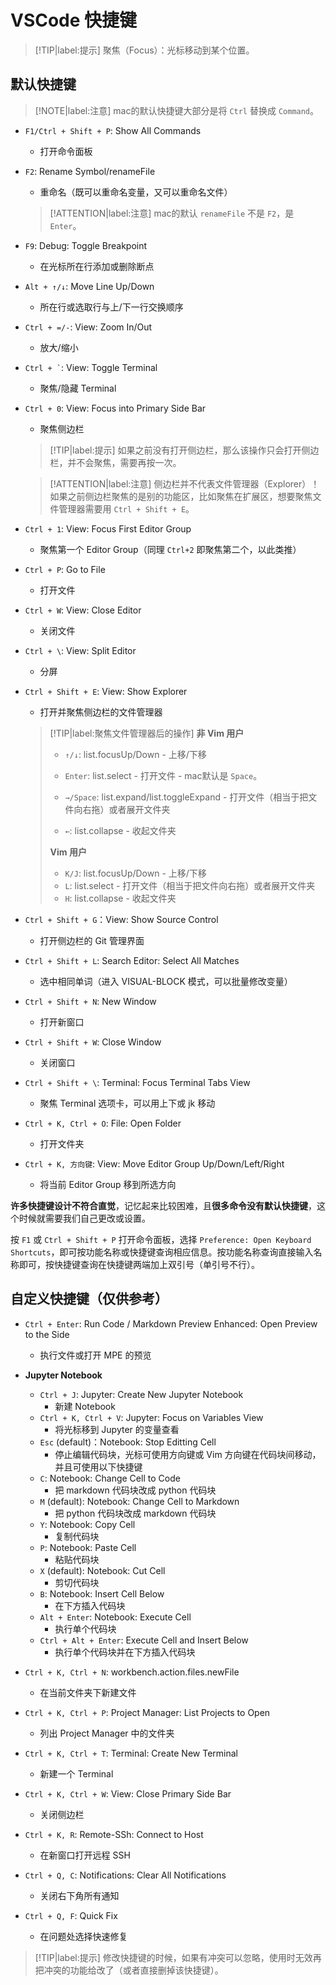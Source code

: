 # VSCode 快捷键

> [!TIP|label:提示]
> 聚焦（Focus）：光标移动到某个位置。

## 默认快捷键

> [!NOTE|label:注意]
> mac的默认快捷键大部分是将 `Ctrl` 替换成 `Command`。

- `F1/Ctrl + Shift + P`: Show All Commands
  - 打开命令面板
- `F2`: Rename Symbol/renameFile
  - 重命名（既可以重命名变量，又可以重命名文件）

  > [!ATTENTION|label:注意]
  > mac的默认 `renameFile` 不是 `F2`，是 `Enter`。

- `F9`: Debug: Toggle Breakpoint
  - 在光标所在行添加或删除断点
- `Alt + ↑/↓`: Move Line Up/Down
  - 所在行或选取行与上/下一行交换顺序
- `Ctrl + =/-`: View: Zoom In/Out
  - 放大/缩小
- <code>Ctrl + `</code>: View: Toggle Terminal
  - 聚焦/隐藏 Terminal
- `Ctrl + 0`: View: Focus into Primary Side Bar
  - 聚焦侧边栏

  > [!TIP|label:提示]
  > 如果之前没有打开侧边栏，那么该操作只会打开侧边栏，并不会聚焦，需要再按一次。

  > [!ATTENTION|label:注意]
  > 侧边栏并不代表文件管理器（Explorer）！如果之前侧边栏聚焦的是别的功能区，比如聚焦在扩展区，想要聚焦文件管理器需要用 `Ctrl + Shift + E`。

- `Ctrl + 1`: View: Focus First Editor Group
  - 聚焦第一个 Editor Group（同理 `Ctrl+2` 即聚焦第二个，以此类推）
- `Ctrl + P`: Go to File
  - 打开文件
- `Ctrl + W`: View: Close Editor
  - 关闭文件
- `Ctrl + \`: View: Split Editor
  - 分屏
- `Ctrl + Shift + E`: View: Show Explorer
  - 打开并聚焦侧边栏的文件管理器

  > [!TIP|label:聚焦文件管理器后的操作]
  > **非 Vim 用户**
  > - `↑/↓`: list.focusUp/Down 
      - 上移/下移
  > - `Enter`: list.select
      - 打开文件
      - mac默认是 `Space`。
  >
  > - `→/Space`: list.expand/list.toggleExpand
      - 打开文件（相当于把文件向右拖）或者展开文件夹
  > - `←`: list.collapse
      - 收起文件夹
  >
  > **Vim 用户**
  > - `K/J`: list.focusUp/Down
      - 上移/下移 
  > - `L`: list.select
      - 打开文件（相当于把文件向右拖）或者展开文件夹
  > - `H`: list.collapse
      - 收起文件夹

- `Ctrl + Shift + G`：View: Show Source Control
  - 打开侧边栏的 Git 管理界面
- `Ctrl + Shift + L`: Search Editor: Select All Matches
  - 选中相同单词（进入 VISUAL-BLOCK 模式，可以批量修改变量）
- `Ctrl + Shift + N`: New Window
  - 打开新窗口
- `Ctrl + Shift + W`: Close Window
  - 关闭窗口
- `Ctrl + Shift + \`: Terminal: Focus Terminal Tabs View
  - 聚焦 Terminal 选项卡，可以用上下或 jk 移动
- `Ctrl + K, Ctrl + O`: File: Open Folder
  - 打开文件夹
- `Ctrl + K, 方向键`: View: Move Editor Group Up/Down/Left/Right
  - 将当前 Editor Group 移到所选方向

**许多快捷键设计不符合直觉**，记忆起来比较困难，且**很多命令没有默认快捷键**，这个时候就需要我们自己更改或设置。

按 `F1` 或 `Ctrl + Shift + P` 打开命令面板，选择 `Preference: Open Keyboard Shortcuts`，即可按功能名称或快捷键查询相应信息。按功能名称查询直接输入名称即可，按快捷键查询在快捷键两端加上双引号（单引号不行）。

## 自定义快捷键（仅供参考）

- `Ctrl + Enter`: Run Code / Markdown Preview Enhanced: Open Preview to the Side
  - 执行文件或打开 MPE 的预览
- **Jupyter Notebook**
  - `Ctrl + J`: Jupyter: Create New Jupyter Notebook
    - 新建 Notebook
  - `Ctrl + K, Ctrl + V`: Jupyter: Focus on Variables View
    - 将光标移到 Jupyter 的变量查看
  - `Esc` (default)：Notebook: Stop Editting Cell
    - 停止编辑代码块，光标可使用方向键或 Vim 方向键在代码块间移动，并且可使用以下快捷键
  - `C`: Notebook: Change Cell to Code
    - 把 markdown 代码块改成 python 代码块
  - `M` (default): Notebook: Change Cell to Markdown
    - 把 python 代码块改成 markdown 代码块
  - `Y`: Notebook: Copy Cell
    - 复制代码块
  - `P`: Notebook: Paste Cell
    - 粘贴代码块
  - `X` (default): Notebook: Cut Cell
    - 剪切代码块
  - `B`: Notebook: Insert Cell Below
    - 在下方插入代码块
  - `Alt + Enter`: Notebook: Execute Cell
    - 执行单个代码块
  - `Ctrl + Alt + Enter`: Execute Cell and Insert Below
    - 执行单个代码块并在下方插入代码块

- `Ctrl + K, Ctrl + N`: workbench.action.files.newFile
  - 在当前文件夹下新建文件
- `Ctrl + K, Ctrl + P`: Project Manager: List Projects to Open
  - 列出 Project Manager 中的文件夹
- `Ctrl + K, Ctrl + T`: Terminal: Create New Terminal
  - 新建一个 Terminal
- `Ctrl + K, Ctrl + W`: View: Close Primary Side Bar
  - 关闭侧边栏
- `Ctrl + K, R`: Remote-SSh: Connect to Host
  - 在新窗口打开远程 SSH
- `Ctrl + Q, C`: Notifications: Clear All Notifications
  - 关闭右下角所有通知
- `Ctrl + Q, F`: Quick Fix
  - 在问题处选择快速修复

> [!TIP|label:提示]
> 修改快捷键的时候，如果有冲突可以忽略，使用时无效再把冲突的功能给改了（或者直接删掉该快捷键）。
